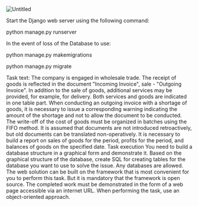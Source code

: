 ![Untitled](https://github.com/Kepu246/Testtask1/assets/95006029/803553db-afda-461a-a2d3-c3021c575f3c)



Start the Django web server using the following command:

python manage.py runserver

In the event of loss of the Database to use:

python manage.py makemigrations

python manage.py migrate



Task text:
The company is engaged in wholesale trade. The receipt of goods is reflected in the document "Incoming Invoice", sale - "Outgoing Invoice". In addition to the sale of goods, additional services may be provided, for example, for delivery. Both services and goods are indicated in one table part.
When conducting an outgoing invoice with a shortage of goods, it is necessary to issue a corresponding warning indicating the amount of the shortage and not to allow the document to be conducted.
The write-off of the cost of goods must be organized in batches using the FIFO method.
It is assumed that documents are not introduced retroactively, but old documents can be translated non-operatively.
It is necessary to build a report on sales of goods for the period, profits for the period, and balances of goods on the specified date.
Task execution
You need to build a database structure in a graphical form and demonstrate it.
Based on the graphical structure of the database, create SQL for creating tables for the database you want to use to solve the issue. Any databases are allowed.
The web solution can be built on the framework that is most convenient for you to perform this task. But it is mandatory that the framework is open source.
The completed work must be demonstrated in the form of a web page accessible via an internet URL.
When performing the task, use an object-oriented approach.
